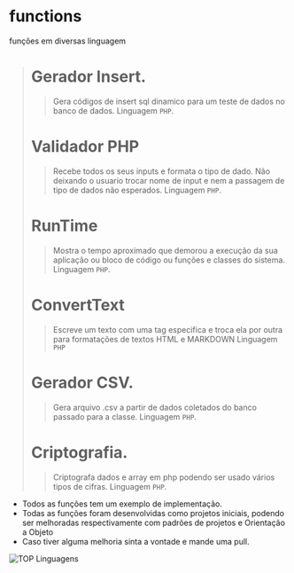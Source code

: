 # functions
funções em diversas linguagem







> # Gerador Insert.
>
>> Gera códigos de insert sql dinamico para um teste de dados no banco de dados.
>> Linguagem `PHP`.
>
> # Validador PHP
>
>> Recebe todos os seus inputs e formata o tipo de dado. Não deixando o usuario trocar nome de input e nem a passagem de tipo de dados não esperados.
>> Linguagem `PHP`.
>
> # RunTime
>
>> Mostra o tempo aproximado que demorou a execução da sua aplicação ou bloco de código ou funções e classes do sistema.
>> Linguagem `PHP`.
>
> # ConvertText
>
>>Escreve um texto com uma tag especifica e troca ela por outra para formatações de textos HTML e MARKDOWN
>> Linguagem `PHP`
>
> # Gerador CSV.
>
>> Gera arquivo .csv a partir de dados coletados do banco passado para a classe.
>> Linguagem `PHP`.
>
> # Criptografia.
>
>> Criptografa dados e array em php podendo ser usado vários tipos de cifras.
>> Linguagem `PHP`.
>

- Todos as funções tem um exemplo de implementação.
- Todas as funções foram desenvolvidas como projetos iniciais, podendo ser melhoradas respectivamente com padrões de projetos e Orientação a Objeto
- Caso tiver alguma melhoria sinta a vontade e mande uma pull.



![TOP Linguagens](https://github-readme-stats.vercel.app/api/top-langs/?username=IMNascimento&layout=compact&theme=dracula)
